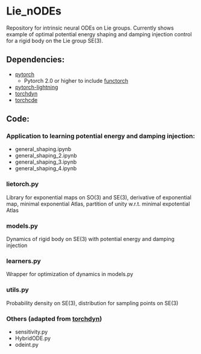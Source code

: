 # Lie_nODEs
Repository for intrinsic neural ODEs on Lie groups. Currently shows example of optimal potential energy shaping and damping injection control for a rigid body on the Lie group SE(3).

## Dependencies:
- [pytorch](https://github.com/pytorch/pytorch)  
  - Pytorch 2.0 or higher to include [functorch](https://github.com/pytorch/functorch/releases)
- [pytorch-lightning](https://github.com/Lightning-AI/pytorch-lightning)
- [torchdyn](https://github.com/DiffEqML/torchdyn)
- [torchcde](https://github.com/patrick-kidger/torchcde)

## Code:

### Application to learning potential energy and damping injection:
- general_shaping.ipynb
- general_shaping_2.ipynb
- general_shaping_3.ipynb
- general_shaping_4.ipynb

### lietorch.py 
Library for exponential maps on SO(3) and SE(3), derivative of exponential map, minimal exponential Atlas, partition of unity w.r.t. minimal expotential Atlas

### models.py 
Dynamics of rigid body on SE(3) with potential energy and damping injection

### learners.py
Wrapper for optimization of dynamics in models.py

### utils.py
Probability density on SE(3), distribution for sampling points on SE(3)

### Others (adapted from [torchdyn](https://github.com/DiffEqML/torchdyn))
- sensitivity.py
- HybridODE.py
- odeint.py
